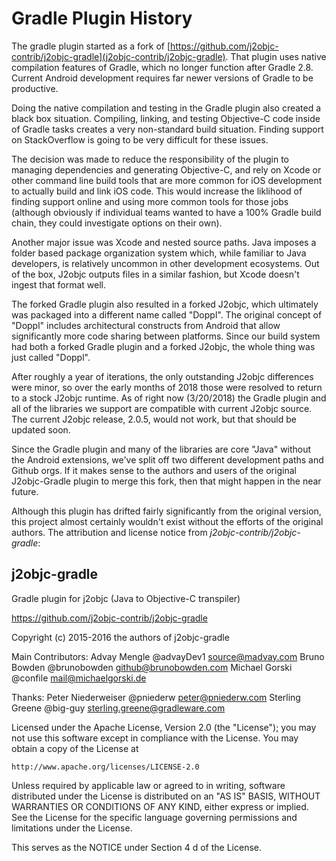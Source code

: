 # Gradle Plugin History

The gradle plugin started as a fork of [https://github.com/j2objc-contrib/j2objc-gradle](j2objc-contrib/j2objc-gradle). That plugin
uses native compilation features of Gradle, which no longer function after Gradle 2.8. Current
Android development requires far newer versions of Gradle to be productive.

Doing the native compilation and testing in the Gradle plugin also created a black box situation.
Compiling, linking, and testing Objective-C code inside of Gradle tasks creates a very non-standard
build situation. Finding support on StackOverflow is going to be very difficult for these issues.

The decision was made to reduce the responsibility of the plugin to managing dependencies and
generating Objective-C, and rely on Xcode or other command line build tools that are more
common for iOS development to actually build and link iOS code. This would increase the liklihood
of finding support online and using more common tools for those jobs (although obviously if individual
teams wanted to have a 100% Gradle build chain, they could investigate options on their own).

Another major issue was Xcode and nested source paths. Java imposes a folder based package organization system which,
while familiar to Java developers, is relatively uncommon in other development ecosystems. Out of the box, J2objc
outputs files in a similar fashion, but Xcode doesn't ingest that format well.

The forked Gradle plugin also resulted in a forked J2objc, which ultimately was packaged into a different
name called "Doppl". The original concept of "Doppl" includes architectural constructs from Android
that allow significantly more code sharing between platforms. Since our build system had both a forked
Gradle plugin and a forked J2objc, the whole thing was just called "Doppl".

After roughly a year of iterations, the only outstanding J2objc differences were minor, so over the early
months of 2018 those were resolved to return to a stock J2objc runtime. As of right now (3/20/2018) the
Gradle plugin and all of the libraries we support are compatible with current J2objc source. The current J2objc
release, 2.0.5, would not work, but that should be updated soon.

Since the Gradle plugin and many of the libraries are core "Java" without the Android extensions,
we've split off two different development paths and Github orgs. If it makes sense to the authors and users of the
original J2objc-Gradle plugin to merge this fork, then that might happen in the near future.

Although this plugin has drifted fairly significantly from the original version,
this project almost certainly wouldn't exist without the efforts of the original authors.
The attribution and license notice from *j2objc-contrib/j2objc-gradle*:

## j2objc-gradle

Gradle plugin for j2objc (Java to Objective-C transpiler)

https://github.com/j2objc-contrib/j2objc-gradle

Copyright (c) 2015-2016 the authors of j2objc-gradle

Main Contributors:
  Advay Mengle @advayDev1 <source@madvay.com>
  Bruno Bowden @brunobowden <github@brunobowden.com>
  Michael Gorski @confile <mail@michaelgorski.de>

Thanks:
  Peter Niederweiser @pniederw <peter@pniederw.com>
  Sterling Greene @big-guy <sterling.greene@gradleware.com>

Licensed under the Apache License, Version 2.0 (the "License");
you may not use this software except in compliance with the License.
You may obtain a copy of the License at

    http://www.apache.org/licenses/LICENSE-2.0

Unless required by applicable law or agreed to in writing, software
distributed under the License is distributed on an "AS IS" BASIS,
WITHOUT WARRANTIES OR CONDITIONS OF ANY KIND, either express or implied.
See the License for the specific language governing permissions and
limitations under the License.

This serves as the NOTICE under Section 4 d of the License.
